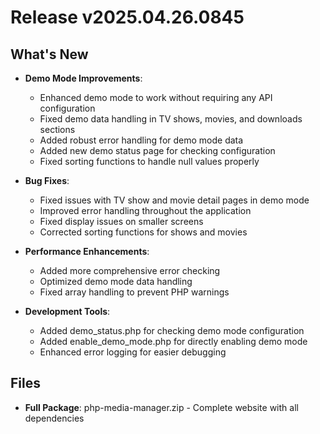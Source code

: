 # Release v2025.04.26.0845

## What's New

- **Demo Mode Improvements**:
  - Enhanced demo mode to work without requiring any API configuration
  - Fixed demo data handling in TV shows, movies, and downloads sections
  - Added robust error handling for demo mode data
  - Added new demo status page for checking configuration
  - Fixed sorting functions to handle null values properly

- **Bug Fixes**:
  - Fixed issues with TV show and movie detail pages in demo mode
  - Improved error handling throughout the application
  - Fixed display issues on smaller screens
  - Corrected sorting functions for shows and movies

- **Performance Enhancements**: 
  - Added more comprehensive error checking
  - Optimized demo mode data handling
  - Fixed array handling to prevent PHP warnings

- **Development Tools**:
  - Added demo_status.php for checking demo mode configuration
  - Added enable_demo_mode.php for directly enabling demo mode
  - Enhanced error logging for easier debugging

## Files

- **Full Package**: php-media-manager.zip - Complete website with all dependencies
